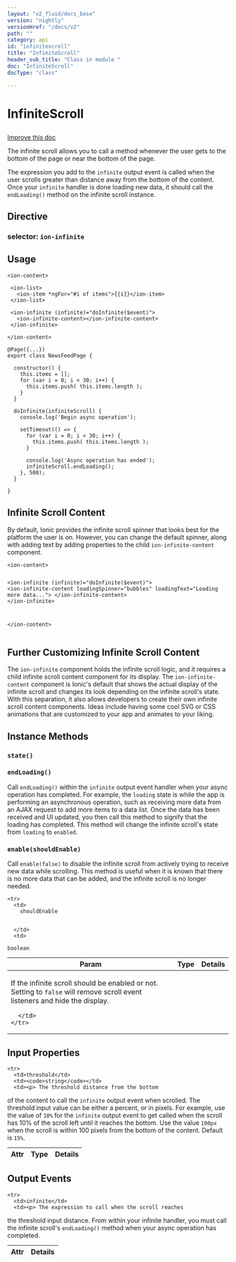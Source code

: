 ```yaml
---
layout: "v2_fluid/docs_base"
version: "nightly"
versionHref: "/docs/v2"
path: ""
category: api
id: "infinitescroll"
title: "InfiniteScroll"
header_sub_title: "Class in module "
doc: "InfiniteScroll"
docType: "class"

---
```










<h1 class="api-title">


InfiniteScroll






</h1>

<a class="improve-v2-docs" href='http://github.com/driftyco/ionic/edit/2.0//home/ubuntu/ionic/ionic/components/infinite-scroll/infinite-scroll.ts#L2'>
Improve this doc
</a>






<p>The infinite scroll allows you to call a method whenever the user
gets to the bottom of the page or near the bottom of the page.</p>
<p>The expression you add to the <code>infinite</code> output event is called when
the user scrolls greater than distance away from the bottom of the
content. Once your <code>infinite</code> handler is done loading new data, it
should call the <code>endLoading()</code> method on the infinite scroll instance.</p>


<h2>Directive</h2>
<h3>selector: <code>ion-infinite</code></h3>
<!-- @usage tag -->

<h2>Usage</h2>

<pre><code class="lang-html">&lt;ion-content&gt;

 &lt;ion-list&gt;
   &lt;ion-item *ngFor=&quot;#i of items&quot;&gt;{{i}}&lt;/ion-item&gt;
 &lt;/ion-list&gt;

 &lt;ion-infinite (infinite)=&quot;doInfinite($event)&quot;&gt;
   &lt;ion-infinite-content&gt;&lt;/ion-infinite-content&gt;
 &lt;/ion-infinite&gt;

&lt;/ion-content&gt;
</code></pre>
<pre><code class="lang-ts">@Page({...})
export class NewsFeedPage {

  constructor() {
    this.items = [];
    for (var i = 0; i &lt; 30; i++) {
      this.items.push( this.items.length );
    }
  }

  doInfinite(infiniteScroll) {
    console.log(&#39;Begin async operation&#39;);

    setTimeout(() =&gt; {
      for (var i = 0; i &lt; 30; i++) {
        this.items.push( this.items.length );
      }

      console.log(&#39;Async operation has ended&#39;);
      infiniteScroll.endLoading();
    }, 500);
  }

}
</code></pre>
<h2 id="infinite-scroll-content">Infinite Scroll Content</h2>
<p>By default, Ionic provides the infinite scroll spinner that looks
best for the platform the user is on. However, you can change the
default spinner, along with adding text by adding properties to
the child <code>ion-infinite-content</code> component.</p>
<pre><code class="lang-html">&lt;ion-content&gt;

  &lt;ion-infinite (infinite)=&quot;doInfinite($event)&quot;&gt;
    &lt;ion-infinite-content
      loadingSpinner=&quot;bubbles&quot;
      loadingText=&quot;Loading more data...&quot;&gt;
    &lt;/ion-infinite-content&gt;
  &lt;/ion-infinite&gt;

&lt;/ion-content&gt;
</code></pre>
<h2 id="further-customizing-infinite-scroll-content">Further Customizing Infinite Scroll Content</h2>
<p>The <code>ion-infinite</code> component holds the infinite scroll logic, and it
requires a child infinite scroll content component for its display.
The <code>ion-infinite-content</code> component is Ionic&#39;s default that shows
the actual display of the infinite scroll and changes its look depending
on the infinite scroll&#39;s state. With this separation, it also allows
developers to create their own infinite scroll content components.
Ideas include having some cool SVG or CSS animations that are
customized to your app and animates to your liking.</p>




<!-- @property tags -->



<!-- instance methods on the class -->

<h2>Instance Methods</h2>

<div id="state"></div>

<h3>
<code>state()</code>
  

</h3>












<div id="endLoading"></div>

<h3>
<code>endLoading()</code>
  

</h3>

Call `endLoading()` within the `infinite` output event handler when
your async operation has completed. For example, the `loading`
state is while the app is performing an asynchronous operation,
such as receiving more data from an AJAX request to add more items
to a data list. Once the data has been received and UI updated, you
then call this method to signify that the loading has completed.
This method will change the infinite scroll's state from `loading`
to `enabled`.











<div id="enable"></div>

<h3>
<code>enable(shouldEnable)</code>
  

</h3>

Call `enable(false)` to disable the infinite scroll from actively
trying to receive new data while scrolling. This method is useful
when it is known that there is no more data that can be added, and
the infinite scroll is no longer needed.


<table class="table param-table" style="margin:0;">
  <thead>
    <tr>
      <th>Param</th>
      <th>Type</th>
      <th>Details</th>
    </tr>
  </thead>
  <tbody>
    
    <tr>
      <td>
        shouldEnable
        
        
      </td>
      <td>
        
  <code>boolean</code>
      </td>
      <td>
        <p>If the infinite scroll should be enabled or not. Setting to <code>false</code> will remove scroll event listeners and hide the display.</p>

        
      </td>
    </tr>
    
  </tbody>
</table>







<!-- input methods on the class -->
<h2>Input Properties</h2>
<table class="table param-table" style="margin:0;">
  <thead>
    <tr>
      <th>Attr</th>
      <th>Type</th>
      <th>Details</th>
    </tr>
  </thead>
  <tbody>
    
    <tr>
      <td>threshold</td>
      <td><code>string</code></td>
      <td><p> The threshold distance from the bottom
of the content to call the <code>infinite</code> output event when scrolled.
The threshold input value can be either a percent, or
in pixels. For example, use the value of <code>10%</code> for the <code>infinite</code>
output event to get called when the scroll has 10% of the scroll
left until it reaches the bottom. Use the value <code>100px</code> when the
scroll is within 100 pixels from the bottom of the content.
Default is <code>15%</code>.</p>
</td>
    </tr>
    
  </tbody>
</table>
<!-- output events on the class -->
<h2>Output Events</h2>
<table class="table param-table" style="margin:0;">
  <thead>
    <tr>
      <th>Attr</th>
      <th>Details</th>
    </tr>
  </thead>
  <tbody>
    
    <tr>
      <td>infinite</td>
      <td><p> The expression to call when the scroll reaches
the threshold input distance. From within your infinite handler,
you must call the infinite scroll&#39;s <code>endLoading()</code> method when
your async operation has completed.</p>
</td>
    </tr>
    
  </tbody>
</table><!-- related link --><!-- end content block -->


<!-- end body block -->

